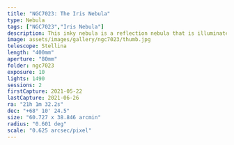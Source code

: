```yaml
---
title: "NGC7023: The Iris Nebula"
type: Nebula
tags: ["NGC7023","Iris Nebula"]
description: This inky nebula is a reflection nebula that is illuminated by a central star and glows blue.
image: assets/images/gallery/ngc7023/thumb.jpg
telescope: Stellina
length: "400mm"
aperture: "80mm"
folder: ngc7023
exposure: 10
lights: 1490
sessions: 2
firstCapture: 2021-05-22
lastCapture: 2021-06-26
ra: "21h 1m 32.2s"
dec: "+68° 10' 24.5"
size: "60.727 x 38.846 arcmin"
radius: "0.601 deg"
scale: "0.625 arcsec/pixel"
---
```

